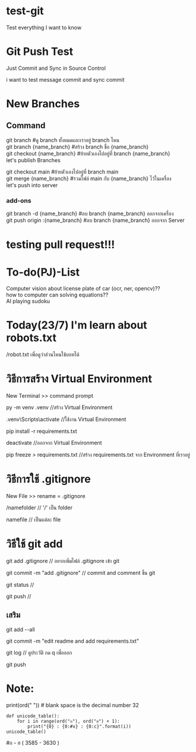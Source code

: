 # test-git
Test everything I want to know

# Git Push Test
Just Commit and Sync in Source Control

i want to test message commit and sync commit

# New Branches
## Command
git branch                       #ดู branch ทั้งหมดและเราอยู่ branch ไหน<br>
git branch {name_branch}         #สร้าง branch ชื่อ {name_branch}<br>
git checkout {name_branch}       #ย้ายตัวเองไปอยู่ที่ branch {name_branch}<br>
let's publish Branches

git checkout main                #ย้ายตัวเองไปอยู่ที่ branch main<br>
git merge {name_branch}          #รวมไฟล์ main กับ {name_branch} ไว้ในเครื่อง<br>
let's push into server

### add-ons
git branch -d {name_branch}      #ลบ branch {name_branch} ออกจากเครื่อง<br>
git push origin :{name_branch}   #ลบ branch {name_branch} ออกจาก Server

# **testing pull request!!!**

# To-do(PJ)-List
Computer vision about license plate of car (ocr, ner, opencv)??<br>
how to computer can solving equations??<br>
AI playing sudoku

# Today(23/7) I'm learn about robots.txt
/robot.txt เพื่อดูว่าส่วนไหนใช้บอทได้


# วิธีการสร้าง Virtual Environment
New Terminal >> command prompt

py -m venv .venv  //สร้าง Virtual Environment

.venv\Scripts\activate //ใช้งาน Virtual Environment

pip install -r requirements.txt

deactivate //ออกจาก Virtual Environment

pip freeze > requirements.txt //สร้าง requirements.txt จาก Environment ที่เราอยู่

# วิธีการใช้ .gitignore
New File >> rename = .gitignore

/namefolder // '/' เป็น folder

namefile // เป็นแต่ละ file

# วิธีใช้ git add
git add .gitignore // อยากเพิ่มไฟล์ .gitignore เข้า git

git commit -m "add .gitignore" // commit and comment ขึ้น git

git status //

git push //

## เสริม

git add --all

git commit -m "edit readme and add requirements.txt"

git log // ดูประวัติ กด q เพื่อออก

git push


# Note:
print(ord(" ")) # blank space is the decimal number 32
```
def unicode_table():
    for i in range(ord("ก"), ord("ฮ") + 1):
        print("{0} : {0:#x} : {0:c}".format(i))
unicode_table()
```
#ก - ฮ ( 3585 - 3630 )

